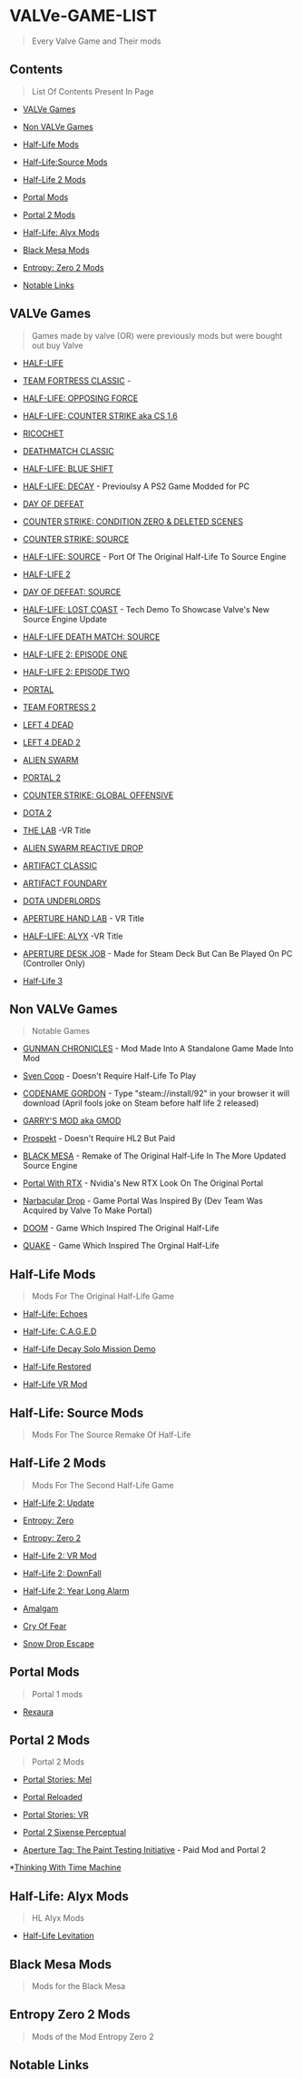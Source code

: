 # VALVe-GAME-LIST

> Every Valve Game and Their mods

## Contents

> List Of Contents Present In Page

* [VALVe Games](#VALVe-Games)

* [Non VALVe Games](#Non-VALVe-Games)

* [Half-Life Mods](#Half-Life-Mods)

* [Half-Life:Source Mods](#Half-Life-Source-Mods)

* [Half-Life 2 Mods](#Half-Life-2-Mods)

* [Portal Mods](#Portal-Mods) 

* [Portal 2 Mods](#Portal-2-Mods)

* [Half-Life: Alyx Mods](#Half-Life-Alyx-Mods)
 
* [Black Mesa Mods](#Black-Mesa-Mods)

* [Entropy: Zero 2 Mods](#Entropy-Zero-2-Mods)

* [Notable Links](#Notable-Links)


## VALVe Games

> Games made by valve (OR) were previously mods but were bought out buy Valve

* [HALF-LIFE](https://store.steampowered.com/app/70/HalfLife/) 

* [TEAM FORTRESS CLASSIC](https://store.steampowered.com/app/20/Team_Fortress_Classic/) \- 

* [HALF-LIFE: OPPOSING FORCE](https://store.steampowered.com/app/50/HalfLife_Opposing_Force/)

* [HALF-LIFE: COUNTER STRIKE aka CS 1.6](https://store.steampowered.com/app/10/CounterStrike/)

* [RICOCHET](https://store.steampowered.com/app/60/Ricochet/)

* [DEATHMATCH CLASSIC](https://store.steampowered.com/app/40/Deathmatch_Classic/)

* [HALF-LIFE: BLUE SHIFT](https://store.steampowered.com/app/130/HalfLife_Blue_Shift/)

* [HALF-LIFE: DECAY](https://www.moddb.com/mods/half-life-decay/downloads/half-life-decay) \- Previoulsy A PS2 Game Modded for PC

* [DAY OF DEFEAT](https://store.steampowered.com/app/30/Day_of_Defeat/)

* [COUNTER STRIKE: CONDITION ZERO & DELETED SCENES](https://store.steampowered.com/app/80/CounterStrike_Condition_Zero/)

* [COUNTER STRIKE: SOURCE](https://store.steampowered.com/app/240/CounterStrike_Source/)

* [HALF-LIFE: SOURCE](https://store.steampowered.com/app/280/HalfLife_Source/) \- Port Of The Original Half-Life To Source Engine 

* [HALF-LIFE 2](https://store.steampowered.com/app/220/HalfLife_2/)

* [DAY OF DEFEAT: SOURCE](https://store.steampowered.com/app/300/Day_of_Defeat_Source/)

* [HALF-LIFE: LOST COAST](https://store.steampowered.com/app/340/HalfLife_2_Lost_Coast/) \- Tech Demo To Showcase Valve's New Source Engine Update

* [HALF-LIFE DEATH MATCH: SOURCE](https://store.steampowered.com/app/360/HalfLife_Deathmatch_Source/)

* [HALF-LIFE 2: EPISODE ONE](https://store.steampowered.com/app/380/HalfLife_2_Episode_One/)

* [HALF-LIFE 2: EPISODE TWO](https://store.steampowered.com/app/420/HalfLife_2_Episode_Two/)

* [PORTAL](https://store.steampowered.com/app/400/Portal/)

* [TEAM FORTRESS 2](https://store.steampowered.com/app/440/Team_Fortress_2/)

* [LEFT 4 DEAD](https://store.steampowered.com/app/500/Left_4_Dead/)

* [LEFT 4 DEAD 2](https://store.steampowered.com/app/550/Left_4_Dead_2/)

* [ALIEN SWARM](https://store.steampowered.com/app/630/Alien_Swarm/)

* [PORTAL 2](https://store.steampowered.com/app/620/Portal_2/)

* [COUNTER STRIKE: GLOBAL OFFENSIVE](https://store.steampowered.com/app/730/CounterStrike_Global_Offensive/)

* [DOTA 2](https://store.steampowered.com/app/570/Dota_2/)

* [THE LAB](https://store.steampowered.com/app/450390/The_Lab/) \-VR Title

* [ALIEN SWARM REACTIVE DROP](https://store.steampowered.com/app/563560/Alien_Swarm_Reactive_Drop/)

* [ARTIFACT CLASSIC](https://store.steampowered.com/app/583950/Artifact/)

* [ARTIFACT FOUNDARY](https://store.steampowered.com/app/1269260/Artifact_Foundry/)

* [DOTA UNDERLORDS](https://store.steampowered.com/app/583950/Artifact/)

* [APERTURE HAND LAB](https://store.steampowered.com/app/868020/Aperture_Hand_Lab/) \- VR Title

* [HALF-LIFE: ALYX](https://store.steampowered.com/app/546560/HalfLife_Alyx/) \-VR Title

* [APERTURE DESK JOB](https://store.steampowered.com/app/1902490/Aperture_Desk_Job/) \- Made for Steam Deck But Can Be Played On PC (Controller Only)

* [Half-Life 3](https://youtu.be/xvFZjo5PgG0)


## Non VALVe Games

> Notable Games 

* [GUNMAN CHRONICLES](https://www.moddb.com/games/gunman-chronicles/downloads/gunman-chronicles-steam-version) \- Mod Made Into A Standalone Game Made Into 
 Mod 

* [Sven Coop](https://store.steampowered.com/app/225840/Sven_Coop/) \- Doesn't Require Half-Life To Play

* [CODENAME GORDON](https://steamcommunity.com/app/92) - Type "steam://install/92" in your browser it will download (April fools joke on Steam before half life 2 released)

* [GARRY'S MOD aka GMOD](https://store.steampowered.com/app/4000/Garrys_Mod/)

* [Prospekt](https://store.steampowered.com/app/399120/Prospekt/) \- Doesn't Require HL2 But Paid

* [BLACK MESA](https://store.steampowered.com/app/362890/Black_Mesa/) \- Remake of The Original Half-Life In The More Updated Source Engine 

* [Portal With RTX](https://store.steampowered.com/app/2012840/Portal_with_RTX/) \- Nvidia's New RTX Look On The Original Portal

* [Narbacular Drop](https://theportalwiki.com/wiki/Narbacular_Drop) \- Game Portal Was Inspired By (Dev Team Was Acquired by Valve To Make Portal)

* [DOOM](https://store.steampowered.com/app/2280/DOOM_1993/) \- Game Which Inspired The Original Half-Life

* [QUAKE](https://store.steampowered.com/app/2310/Quake/) \- Game Which Inspired The Orginal Half-Life


## Half-Life Mods

> Mods For The Original Half-Life Game

* [Half-Life: Echoes](https://www.moddb.com/mods/half-life-echoes)

* [Half-Life: C.A.G.E.D](https://store.steampowered.com/app/679990/HalfLife_Caged/)

* [Half-Life Decay Solo Mission Demo](https://store.steampowered.com/app/1874090/HalfLife_Decay_Solo_Mission/) 

* [Half-Life Restored](https://store.steampowered.com/app/1283930/HalfLife_Restored/)

* [Half-Life VR Mod](https://store.steampowered.com/app/1908720/HalfLife_VR_Mod/)

## Half-Life: Source Mods

> Mods For The Source Remake Of Half-Life



## Half-Life 2 Mods

> Mods For The Second Half-Life Game

* [Half-Life 2: Update](https://store.steampowered.com/app/290930/HalfLife_2_Update/)

* [Entropy: Zero](https://store.steampowered.com/app/714070/Entropy__Zero/)

* [Entropy: Zero 2](https://store.steampowered.com/app/1583720/Entropy__Zero_2/)

* [Half-Life 2: VR Mod](https://store.steampowered.com/app/658920/HalfLife_2_VR_Mod/) 

* [Half-Life 2: DownFall](https://store.steampowered.com/app/587650/HalfLife_2_DownFall/) 

* [Half-Life 2: Year Long Alarm](https://store.steampowered.com/app/747250/HalfLife_2_Year_Long_Alarm/)

* [Amalgam](https://store.steampowered.com/app/1389950/Amalgam/)

* [Cry Of Fear](https://store.steampowered.com/app/223710/Cry_of_Fear/)

* [Snow Drop Escape](https://store.steampowered.com/app/1117390/Snowdrop_Escape/)

## Portal Mods 

> Portal 1 mods

* [Rexaura](https://store.steampowered.com/app/317790/Rexaura/)


## Portal 2 Mods 

> Portal 2 Mods

* [Portal Stories: Mel](https://store.steampowered.com/app/317400/Portal_Stories_Mel/)

* [Portal Reloaded](https://store.steampowered.com/app/1255980/Portal_Reloaded/)

* [Portal Stories: VR](https://store.steampowered.com/app/446750/Portal_Stories_VR/)

* [Portal 2 Sixense Perceptual](https://store.steampowered.com/app/247120/Portal_2_Sixense_Perceptual_Pack/)

* [Aperture Tag: The Paint Testing Initiative](https://store.steampowered.com/app/280740/Aperture_Tag_The_Paint_Gun_Testing_Initiative/) \- Paid Mod and Portal 2 

*[Thinking With Time Machine](https://store.steampowered.com/app/286080/Thinking_with_Time_Machine/)

## Half-Life: Alyx Mods

>HL Alyx Mods 

* [Half-Life Levitation]()


## Black Mesa Mods

> Mods for the Black Mesa 


## Entropy Zero 2 Mods

> Mods of the Mod Entropy Zero 2 


## Notable Links
